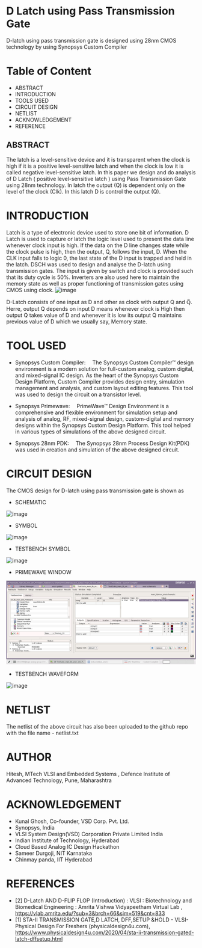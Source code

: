 # D Latch using Pass Transmission Gate
D-latch using pass transmission gate is designed using 28nm CMOS technology by using Synopsys Custom Compiler


# Table of Content 
- ABSTRACT 
- INTRODUCTION
- TOOLS USED
- CIRCUIT DESIGN
- NETLIST
- ACKNOWLEDGEMENT 
- REFERENCE 


## ABSTRACT

The latch is a level-sensitive device and it is transparent when the clock is high if it is a positive level-sensitive latch and when the clock is low it is called negative level-sensitive latch. In this paper we design and do analysis of D Latch ( positive level-sensitive latch ) using Pass Transmission Gate using 28nm technology. In latch the output (Q) is dependent only on the level of the clock (Clk). In this latch D is control the output (Q).

# INTRODUCTION

Latch is a type of electronic device used to store one bit of information. D Latch is used to capture or latch the logic level used to present the data line whenever clock input is high. If the data on the D line changes state while the clock pulse is high, then the output, Q, follows the input, D. When the CLK input falls to logic 0, the last state of the D input is trapped and held in the latch. DSCH was used to design and analyse the D-latch using transmission gates. The input is given by switch and clock is provided such that its duty cycle is 50%. Inverters are also used here to maintain the memory state as well as proper functioning of transmission gates using CMOS using clock.
![image](https://github.com/Hiteshprp/d_latch/blob/main/Images/d%20latch.png)

D-Latch consists of one input as D and other as clock with output Q and Q̅. Herre, output Q depends on input D means whenever clock is High then output Q takes value of D and whenever it is low its output Q maintains previous value of D which we usually say, Memory state.

# TOOL USED

- Synopsys Custom Compiler:  The Synopsys Custom Compiler™ design environment is a modern solution for full-custom analog, custom digital, and mixed-signal IC design. As the heart of the Synopsys Custom Design Platform, Custom Compiler provides design entry, simulation management and analysis, and custom layout editing features. This tool was used to design the circuit on a transistor level.

- Synopsys Primewave:  PrimeWave™ Design Environment is a comprehensive and flexible environment for simulation setup and analysis of analog, RF, mixed-signal design, custom-digital and memory designs within the Synopsys Custom Design Platform. This tool helped in various types of simulations of the above designed circuit.

- Synopsys 28nm PDK:  The Synopsys 28nm Process Design Kit(PDK) was used in creation and simulation of the above designed circuit.

# CIRCUIT DESIGN

The CMOS design for D-latch using pass transmission gate is shown as

- SCHEMATIC

![image](https://github.com/Hiteshprp/d_latch/blob/main/Images/Schematic.png)

- SYMBOL

![image](https://github.com/Hiteshprp/d_latch/blob/main/Images/symbol.png)                                                                                                                                                                                                                                                                                                                                                                               

- TESTBENCH SYMBOL

![image](https://github.com/Hiteshprp/d_latch/blob/main/Images/Schematic_symbol_tb.png)                                                                                                                                                                                                                                                                                                                                                                                                                                                                                
- PRIMEWAVE WINDOW

![image](https://github.com/rahul-hebbar/XNOR_gate_using_synopsys/blob/main/images/testsuit_pathway.png)                                                                                                                                                                                                                                                                                                                                                                                                                                                        
- TESTBENCH WAVEFORM

![image](https://github.com/Hiteshprp/d_latch/blob/main/Images/waveform.png)                                            

# NETLIST
The netlist of the above circuit has also been uploaded to the github repo with the file name - netlist.txt  

# AUTHOR
Hitesh, MTech VLSI and Embedded Systems , Defence Institute of Advanced Technology, Pune, Maharashtra

# ACKNOWLEDGEMENT 

- Kunal Ghosh, Co-founder, VSD Corp. Pvt. Ltd.
- Synopsys, India
- VLSI System Design(VSD) Corporation Private Limited India
- Indian Institute of Technology, Hyderabad 
- Cloud Based Analog IC Design Hackathon
- Sameer Durgoji, NIT Karnataka
- Chinmay panda, IIT Hyderabad

# REFERENCES

- [2]	D-Latch AND D-FLIP FLOP (Introduction) : VLSI : Biotechnology and Biomedical Engineering : Amrita Vishwa Vidyapeetham Virtual Lab , https://vlab.amrita.edu/?sub=3&brch=66&sim=519&cnt=833
- [1]	STA-II TRANSMISSION GATE,D LATCH, DFF,SETUP &HOLD - VLSI- Physical Design For Freshers (physicaldesign4u.com), https://www.physicaldesign4u.com/2020/04/sta-ii-transmission-gated-latch-dffsetup.html
